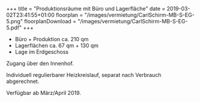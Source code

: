 +++
title = "Produktionsräume mit Büro und Lagerfläche"
date = 2019-03-02T23:41:55+01:00
floorplan = "/images/vermietung/CarlSchirm-MB-S-EG-5.png"
floorplanDownload = "/images/vermietung/CarlSchirm-MB-S-EG-5.pdf"
+++

- Büro + Produktion ca. 210 qm
- Lagerflächen ca. 67 qm + 130 qm
- Lage im Erdgeschoss

Zugang über den Innenhof.

Individuell regulierbarer Heizkreislauf, separat nach Verbrauch abgerechnet.

Verfügbar ab März/April 2019.